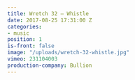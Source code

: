 ```yaml
---
title: Wretch 32 — Whistle
date: 2017-08-25 17:31:00 Z
categories:
- music
position: 1
is-front: false
image: "/uploads/wretch-32-whistle.jpg"
vimeo: 231104003
production-company: Bullion
---
```


